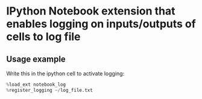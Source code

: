 # IPython Notebook extension that enables logging on inputs/outputs of cells to log file

## Usage example

Write this in the ipython cell to activate logging:
```python
%load_ext notebook_log
%register_logging ~/log_file.txt
```
